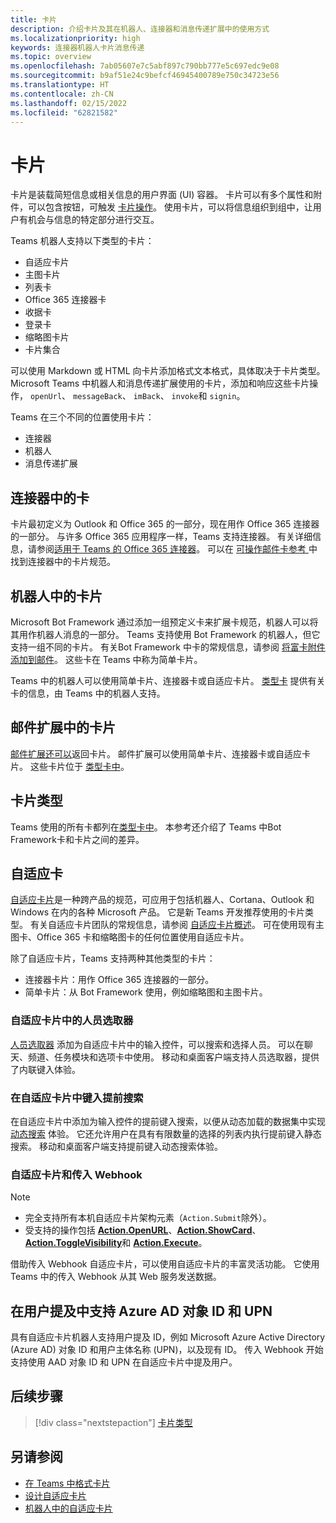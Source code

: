 ```yaml
---
title: 卡片
description: 介绍卡片及其在机器人、连接器和消息传递扩展中的使用方式
ms.localizationpriority: high
keywords: 连接器机器人卡片消息传递
ms.topic: overview
ms.openlocfilehash: 7ab05607e7c5abf897c790bb777e5c697edc9e08
ms.sourcegitcommit: b9af51e24c9befcf46945400789e750c34723e56
ms.translationtype: HT
ms.contentlocale: zh-CN
ms.lasthandoff: 02/15/2022
ms.locfileid: "62821582"
---
```

# <a name="cards"></a>卡片

卡片是装载简短信息或相关信息的用户界面 (UI) 容器。 卡片可以有多个属性和附件，可以包含按钮，可触发 [卡片操作](~/task-modules-and-cards/cards/cards-actions.md)。 使用卡片，可以将信息组织到组中，让用户有机会与信息的特定部分进行交互。

Teams 机器人支持以下类型的卡片：
 
- 自适应卡片
- 主图卡片
- 列表卡
- Office 365 连接器卡
- 收据卡
- 登录卡
- 缩略图卡片
- 卡片集合

可以使用 Markdown 或 HTML 向卡片添加格式文本格式，具体取决于卡片类型。 Microsoft Teams 中机器人和消息传递扩展使用的卡片，添加和响应这些卡片操作， `openUrl`、 `messageBack`、 `imBack`、 `invoke`和 `signin`。

Teams 在三个不同的位置使用卡片：

* 连接器
* 机器人
* 消息传递扩展

## <a name="cards-in-connectors"></a>连接器中的卡

卡片最初定义为 Outlook 和 Office 365 的一部分，现在用作 Office 365 连接器的一部分。 与许多 Office 365 应用程序一样，Teams 支持连接器。 有关详细信息，请参阅[适用于 Teams 的 Office 365 连接器](~/webhooks-and-connectors/what-are-webhooks-and-connectors.md)。 可以在 [ 可操作邮件卡参考 ](/outlook/actionable-messages/card-reference) 中找到连接器中的卡片规范。

## <a name="cards-in-bots"></a>机器人中的卡片

Microsoft Bot Framework 通过添加一组预定义卡来扩展卡规范，机器人可以将其用作机器人消息的一部分。 Teams 支持使用 Bot Framework 的机器人，但它支持一组不同的卡片。 有关Bot Framework 中卡的常规信息，请参阅 [将富卡附件添加到邮件](/bot-framework/nodejs/bot-builder-nodejs-send-rich-cards)。 这些卡在 Teams 中称为简单卡片。

Teams 中的机器人可以使用简单卡片、连接器卡或自适应卡片。 [类型卡](~/task-modules-and-cards/cards/cards-reference.md) 提供有关卡的信息，由 Teams 中的机器人支持。

## <a name="cards-in-messaging-extensions"></a>邮件扩展中的卡片

[邮件扩展还可以](~/messaging-extensions/what-are-messaging-extensions.md)返回卡片。 邮件扩展可以使用简单卡片、连接器卡或自适应卡片。 这些卡片位于 [类型卡中](~/task-modules-and-cards/cards/cards-reference.md)。

## <a name="types-of-cards"></a>卡片类型

Teams 使用的所有卡都列在[类型卡中](~/task-modules-and-cards/cards/cards-reference.md)。 本参考还介绍了 Teams 中Bot Framework卡和卡片之间的差异。

## <a name="adaptive-cards"></a>自适应卡

[自适应卡片](~/task-modules-and-cards/cards/cards-reference.md#adaptive-card)是一种跨产品的规范，可应用于包括机器人、Cortana、Outlook 和 Windows 在内的各种 Microsoft 产品。 它是新 Teams 开发推荐使用的卡片类型。 有关自适应卡片团队的常规信息，请参阅 [自适应卡片概述](/adaptive-cards)。 可在使用现有主图卡、Office 365 卡和缩略图卡的任何位置使用自适应卡片。

除了自适应卡片，Teams 支持两种其他类型的卡片：

* 连接器卡片：用作 Office 365 连接器的一部分。
* 简单卡片：从 Bot Framework 使用，例如缩略图和主图卡片。

### <a name="people-picker-in-adaptive-cards"></a>自适应卡片中的人员选取器

[人员选取器](cards/people-picker.md#people-picker-in-adaptive-cards) 添加为自适应卡片中的输入控件，可以搜索和选择人员。 可以在聊天、频道、任务模块和选项卡中使用。 移动和桌面客户端支持人员选取器，提供了内联键入体验。 

### <a name="type-ahead-search-in-adaptive-cards"></a>在自适应卡片中键入提前搜索  

在自适应卡片中添加为输入控件的提前键入搜索，以便从动态加载的数据集中实现 [动态搜索](~/task-modules-and-cards/cards/dynamic-search.md) 体验。 它还允许用户在具有有限数量的选择的列表内执行提前键入静态搜索。 移动和桌面客户端支持提前键入动态搜索体验。 

### <a name="adaptive-cards-and-incoming-webhooks"></a>自适应卡片和传入 Webhook

> [!NOTE]
> * 完全支持所有本机自适应卡片架构元素（`Action.Submit`除外）。
> * 受支持的操作包括 [**Action.OpenURL**](https://adaptivecards.io/explorer/Action.OpenUrl.html)、[**Action.ShowCard**](https://adaptivecards.io/explorer/Action.ShowCard.html)、[**Action.ToggleVisibility**](https://adaptivecards.io/explorer/Action.ToggleVisibility.html)和 [**Action.Execute**](/adaptive-cards/authoring-cards/universal-action-model#actionexecute)。

借助传入 Webhook 自适应卡片，可以使用自适应卡片的丰富灵活功能。 它使用 Teams 中的传入 Webhook 从其 Web 服务发送数据。

## <a name="support-for-azure-ad-object-id-and-upn-in-user-mention"></a>在用户提及中支持 Azure AD 对象 ID 和 UPN 

具有自适应卡片机器人支持用户提及 ID，例如 Microsoft Azure Active Directory (Azure AD) 对象 ID 和用户主体名称 (UPN)，以及现有 ID。 传入 Webhook 开始支持使用 AAD 对象 ID 和 UPN 在自适应卡片中提及用户。

## <a name="next-step"></a>后续步骤

> [!div class="nextstepaction"]
> [卡片类型](~/task-modules-and-cards/cards/cards-reference.md)

## <a name="see-also"></a>另请参阅

* [在 Teams 中格式卡片](~/task-modules-and-cards/cards/cards-format.md)
* [设计自适应卡片](~/task-modules-and-cards/cards/design-effective-cards.md)
* [机器人中的自适应卡片](../bots/how-to/conversations/conversation-messages.md#adaptive-cards)